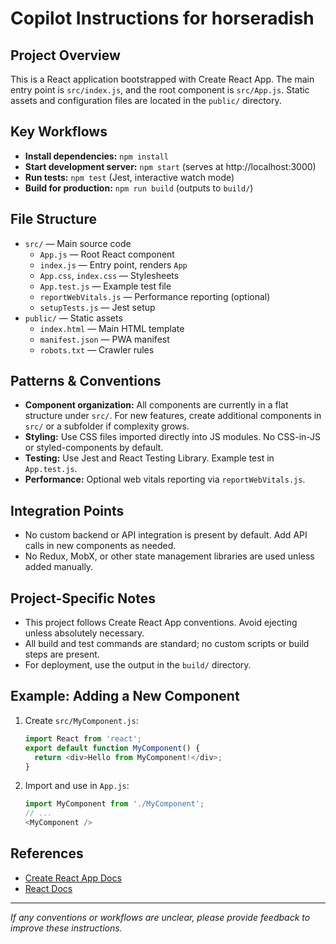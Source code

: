 # Copilot Instructions for horseradish

## Project Overview
This is a React application bootstrapped with Create React App. The main entry point is `src/index.js`, and the root component is `src/App.js`. Static assets and configuration files are located in the `public/` directory.

## Key Workflows
- **Install dependencies:** `npm install`
- **Start development server:** `npm start` (serves at http://localhost:3000)
- **Run tests:** `npm test` (Jest, interactive watch mode)
- **Build for production:** `npm run build` (outputs to `build/`)

## File Structure
- `src/` — Main source code
  - `App.js` — Root React component
  - `index.js` — Entry point, renders `App`
  - `App.css`, `index.css` — Stylesheets
  - `App.test.js` — Example test file
  - `reportWebVitals.js` — Performance reporting (optional)
  - `setupTests.js` — Jest setup
- `public/` — Static assets
  - `index.html` — Main HTML template
  - `manifest.json` — PWA manifest
  - `robots.txt` — Crawler rules

## Patterns & Conventions
- **Component organization:** All components are currently in a flat structure under `src/`. For new features, create additional components in `src/` or a subfolder if complexity grows.
- **Styling:** Use CSS files imported directly into JS modules. No CSS-in-JS or styled-components by default.
- **Testing:** Use Jest and React Testing Library. Example test in `App.test.js`.
- **Performance:** Optional web vitals reporting via `reportWebVitals.js`.

## Integration Points
- No custom backend or API integration is present by default. Add API calls in new components as needed.
- No Redux, MobX, or other state management libraries are used unless added manually.

## Project-Specific Notes
- This project follows Create React App conventions. Avoid ejecting unless absolutely necessary.
- All build and test commands are standard; no custom scripts or build steps are present.
- For deployment, use the output in the `build/` directory.

## Example: Adding a New Component
1. Create `src/MyComponent.js`:
   ```js
   import React from 'react';
   export default function MyComponent() {
     return <div>Hello from MyComponent!</div>;
   }
   ```
2. Import and use in `App.js`:
   ```js
   import MyComponent from './MyComponent';
   // ...
   <MyComponent />
   ```

## References
- [Create React App Docs](https://facebook.github.io/create-react-app/docs/getting-started)
- [React Docs](https://reactjs.org/)

---
_If any conventions or workflows are unclear, please provide feedback to improve these instructions._
